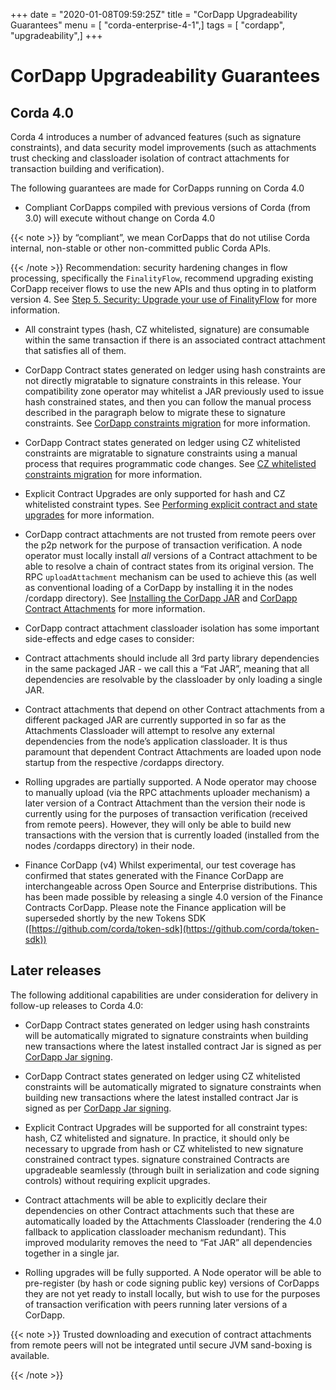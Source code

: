 +++
date = "2020-01-08T09:59:25Z"
title = "CorDapp Upgradeability Guarantees"
menu = [ "corda-enterprise-4-1",]
tags = [ "cordapp", "upgradeability",]
+++


# CorDapp Upgradeability Guarantees


## Corda 4.0

Corda 4 introduces a number of advanced features (such as signature constraints), and data security model improvements (such as attachments
                trust checking and classloader isolation of contract attachments for transaction building and verification).

The following guarantees are made for CorDapps running on Corda 4.0


* Compliant CorDapps compiled with previous versions of Corda (from 3.0) will execute without change on Corda 4.0


{{< note >}}
by “compliant”, we mean CorDapps that do not utilise Corda internal, non-stable or other non-committed public Corda APIs.

{{< /note >}}
Recommendation: security hardening changes in flow processing, specifically the `FinalityFlow`, recommend upgrading existing CorDapp
                        receiver flows to use the new APIs and thus opting in to platform version 4. See [Step 5. Security: Upgrade your use of FinalityFlow](app-upgrade-notes.md#cordapp-upgrade-finality-flow-ref) for more information.


* All constraint types (hash, CZ whitelisted, signature) are consumable within the same transaction if there is an associated contract attachment that satisfies all of them.


* CorDapp Contract states generated on ledger using hash constraints are not directly migratable to signature constraints in this release.
                        Your compatibility zone operator may whitelist a JAR previously used to issue hash constrained states, and then you can follow the manual
                        process described in the paragraph below to migrate these to signature constraints. See [CorDapp constraints migration](cordapp-constraint-migration.md) for more information.


* CorDapp Contract states generated on ledger using CZ whitelisted constraints are migratable to signature constraints using a manual process
                        that requires programmatic code changes. See [CZ whitelisted constraints migration](cordapp-constraint-migration.md#cz-whitelisted-constraint-migration) for more information.


* Explicit Contract Upgrades are only supported for hash and CZ whitelisted constraint types. See [Performing explicit contract and state upgrades](upgrading-cordapps.md#explicit-contract-upgrades-ref) for more information.


* CorDapp contract attachments are not trusted from remote peers over the p2p network for the purpose of transaction verification.
                        A node operator must locally install *all* versions of a Contract attachment to be able to resolve a chain of contract states from its original version.
                        The RPC `uploadAttachment` mechanism can be used to achieve this (as well as conventional loading of a CorDapp by installing it in the nodes /cordapp directory).
                        See [Installing the CorDapp JAR](cordapp-build-systems.md#cordapp-install-ref) and [CorDapp Contract Attachments](cordapp-build-systems.md#cordapp-contract-attachments-ref) for more information.


* CorDapp contract attachment classloader isolation has some important side-effects and edge cases to consider:


* Contract attachments should include all 3rd party library dependencies in the same packaged JAR - we call this a “Fat JAR”,
                                meaning that all dependencies are resolvable by the classloader by only loading a single JAR.


* Contract attachments that depend on other Contract attachments from a different packaged JAR are currently supported in so far as the Attachments Classloader
                                will attempt to resolve any external dependencies from the node’s application classloader. It is thus paramount that dependent Contract
                                Attachments are loaded upon node startup from the respective /cordapps directory.



* Rolling upgrades are partially supported.
                        A Node operator may choose to manually upload (via the RPC attachments uploader mechanism) a later version of a Contract Attachment than
                        the version their node is currently using for the purposes of transaction verification (received from remote peers). However, they will only
                        be able to build new transactions with the version that is currently loaded (installed from the nodes /cordapps directory) in their node.


* Finance CorDapp (v4)
                        Whilst experimental, our test coverage has confirmed that states generated with the Finance CorDapp are interchangeable across Open Source
                        and Enterprise distributions. This has been made possible by releasing a single 4.0 version of the Finance Contracts CorDapp.
                        Please note the Finance application will be superseded shortly by the new Tokens SDK ([https://github.com/corda/token-sdk](https://github.com/corda/token-sdk))



## Later releases

The following additional capabilities are under consideration for delivery in follow-up releases to Corda 4.0:


* CorDapp Contract states generated on ledger using hash constraints will be automatically migrated to signature constraints when building new transactions
                        where the latest installed contract Jar is signed as per [CorDapp Jar signing](cordapp-build-systems.md#cordapp-build-system-signing-cordapp-jar-ref).


* CorDapp Contract states generated on ledger using CZ whitelisted constraints will be automatically migrated to signature constraints when building new transactions
                        where the latest installed contract Jar is signed as per [CorDapp Jar signing](cordapp-build-systems.md#cordapp-build-system-signing-cordapp-jar-ref).


* Explicit Contract Upgrades will be supported for all constraint types: hash, CZ whitelisted and signature.
                        In practice, it should only be necessary to upgrade from hash or CZ whitelisted to new signature constrained contract types.
                        signature constrained Contracts are upgradeable seamlessly (through built in serialization and code signing controls) without requiring explicit upgrades.


* Contract attachments will be able to explicitly declare their dependencies on other Contract attachments such that these are automatically
                        loaded by the Attachments Classloader (rendering the 4.0 fallback to application classloader mechanism redundant).
                        This improved modularity removes the need to “Fat JAR” all dependencies together in a single jar.


* Rolling upgrades will be fully supported.
                        A Node operator will be able to pre-register (by hash or code signing public key) versions of CorDapps they are not yet ready to install locally,
                        but wish to use for the purposes of transaction verification with peers running later versions of a CorDapp.



{{< note >}}
Trusted downloading and execution of contract attachments from remote peers will not be integrated until secure JVM sand-boxing is available.

{{< /note >}}

